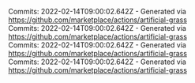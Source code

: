 Commits: 2022-02-14T09:00:02.642Z - Generated via https://github.com/marketplace/actions/artificial-grass
<br>
Commits: 2022-02-14T09:00:02.642Z - Generated via https://github.com/marketplace/actions/artificial-grass
<br>
Commits: 2022-02-14T09:00:02.642Z - Generated via https://github.com/marketplace/actions/artificial-grass
<br>
Commits: 2022-02-14T09:00:02.642Z - Generated via https://github.com/marketplace/actions/artificial-grass
<br>
